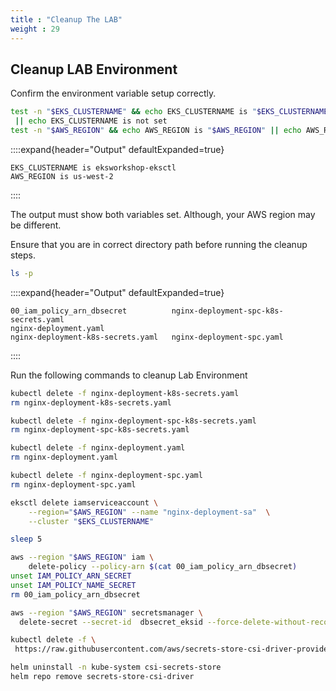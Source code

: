 ```yaml
---
title : "Cleanup The LAB"
weight : 29
---
```


## **Cleanup LAB Environment**

Confirm the environment variable setup correctly.

```bash
test -n "$EKS_CLUSTERNAME" && echo EKS_CLUSTERNAME is "$EKS_CLUSTERNAME" \
 || echo EKS_CLUSTERNAME is not set
test -n "$AWS_REGION" && echo AWS_REGION is "$AWS_REGION" || echo AWS_REGION is not set
```

::::expand{header="Output" defaultExpanded=true}

```text
EKS_CLUSTERNAME is eksworkshop-eksctl
AWS_REGION is us-west-2
```

::::

The output must show both variables set. Although, your AWS region may be different.

Ensure that you are in correct directory path before running the cleanup steps.

```bash
ls -p
```

::::expand{header="Output" defaultExpanded=true}

```text
00_iam_policy_arn_dbsecret		    nginx-deployment-spc-k8s-secrets.yaml	
nginx-deployment.yaml
nginx-deployment-k8s-secrets.yaml	nginx-deployment-spc.yaml
```

::::

Run the following commands to cleanup Lab Environment

```bash
kubectl delete -f nginx-deployment-k8s-secrets.yaml
rm nginx-deployment-k8s-secrets.yaml

kubectl delete -f nginx-deployment-spc-k8s-secrets.yaml
rm nginx-deployment-spc-k8s-secrets.yaml

kubectl delete -f nginx-deployment.yaml
rm nginx-deployment.yaml

kubectl delete -f nginx-deployment-spc.yaml
rm nginx-deployment-spc.yaml

eksctl delete iamserviceaccount \
    --region="$AWS_REGION" --name "nginx-deployment-sa"  \
    --cluster "$EKS_CLUSTERNAME" 

sleep 5

aws --region "$AWS_REGION" iam \
	delete-policy --policy-arn $(cat 00_iam_policy_arn_dbsecret)
unset IAM_POLICY_ARN_SECRET
unset IAM_POLICY_NAME_SECRET
rm 00_iam_policy_arn_dbsecret

aws --region "$AWS_REGION" secretsmanager \
  delete-secret --secret-id  dbsecret_eksid --force-delete-without-recovery

kubectl delete -f \
 https://raw.githubusercontent.com/aws/secrets-store-csi-driver-provider-aws/main/deployment/aws-provider-installer.yaml

helm uninstall -n kube-system csi-secrets-store
helm repo remove secrets-store-csi-driver
```
